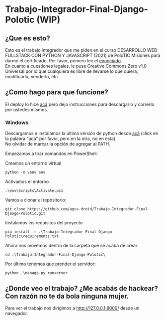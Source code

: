 # Trabajo-Integrador-Final-Django-Polotic (WIP)

<h2>¿Que es esto?</h2> 

Esto es el trabajo integrador que me piden en el curso DESARROLLO WEB FULLSTACK CON PYTHON Y JAVASCRIPT (2021) de PoloTIC Misiones para darme el certificado.
Por favor, primero lee el [enunciado](https://github.com/agus-droid/Trabajo-Integrador-Final-Django/blob/main/Enunciado.pdf).<br>
En cuanto a cuestiones legales, le puse Creative Commons Zero v1.0 Universal por lo que cualquiera es libre de llevarse lo que quiera, modificarlo, venderlo, etc.

<h2>¿Como hago para que funcione?</h2>

El deploy lo hice [acá](https://agusssosa.pythonanywhere.com) pero dejo instrucciones para descargarlo y correrlo por ustedes mismos.

<h3>Windows</h3>

Descargamos e instalamos la última versión de python desde [acá](https://www.python.org/ftp/python/3.9.5/python-3.9.5-amd64.exe) (click en la palabra "acá" por favor, pero en la otra, no en esta).<br>
No olvidar de marcar la opción de agregar al PATH.

Empezamos a tirar comandos en PowerShell.<br>

Creamos un entorno virtual

    python -m venv env
    
Activamos el entorno

    .\env\Scripts\Activate.ps1    

Vamos a clonar el repositorio:

    git clone https://github.com/agus-droid/Trabajo-Integrador-Final-Django-Polotic.git
    
Instalamos los requisitos del proyecto

    pip install -r .\Trabajo-Integrador-Final-Django-Polotic\requirements.txt

Ahora nos movemos dentro de la carpeta que se acaba de crear:

    cd .\Trabajo-Integrador-Final-Django-Polotic\

Por último tenemos que prender el servidor:

    python .\manage.py runserver
    
<h2>¿Donde veo el trabajo? ¿Me acabás de hackear? Con razón no te da bola ninguna mujer.</h2>

Para ver el trabajo nos dirigimos a http://127.0.0.1:8000/ desde un navegador.
